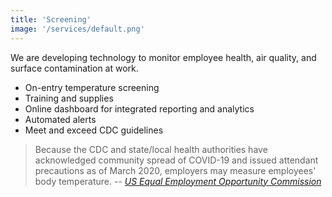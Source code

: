 ```yaml
---
title: 'Screening'
image: '/services/default.png'
---
```


We are developing technology to monitor employee health, air quality, and surface contamination
at work.

- On-entry temperature screening
- Training and supplies
- Online dashboard for integrated reporting and analytics
- Automated alerts
- Meet and exceed CDC guidelines

> Because the CDC and state/local health authorities have acknowledged community spread of
COVID-19 and issued attendant precautions as of March 2020, employers may measure employees'
body temperature. -- [*US Equal Employment Opportunity Commission*][1]

[1]: https://web.archive.org/web/20200512235551/https://www.eeoc.gov/laws/guidance/pandemic-preparedness-workplace-and-americans-disabilities-act
